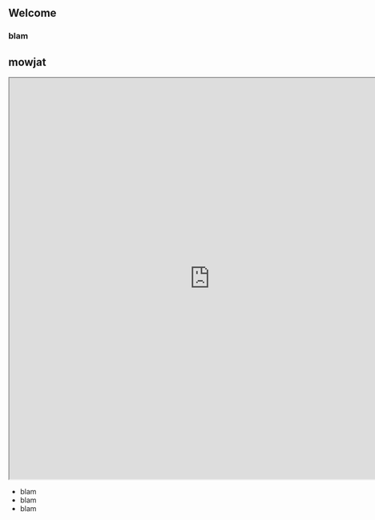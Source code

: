 ## Welcome

### blam

## mowjat

<iframe width="800" border="0" height="800" src="https://dcoeurjo.github.io/testIO/toto.html" >
</iframe>

<ul>
<li>blam</li>
<li>blam</li>
<li>blam</li>
</ul>
